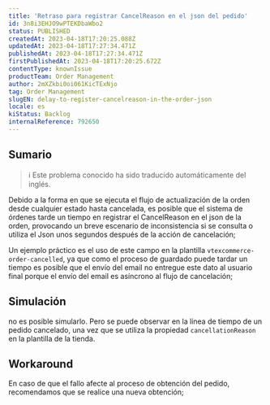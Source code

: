 ```yaml
---
title: 'Retraso para registrar CancelReason en el json del pedido'
id: 3n8i3EHJO9wPTEKDbaWbo2
status: PUBLISHED
createdAt: 2023-04-18T17:20:25.088Z
updatedAt: 2023-04-18T17:27:34.471Z
publishedAt: 2023-04-18T17:27:34.471Z
firstPublishedAt: 2023-04-18T17:20:25.672Z
contentType: knownIssue
productTeam: Order Management
author: 2mXZkbi0oi061KicTExNjo
tag: Order Management
slugEN: delay-to-register-cancelreason-in-the-order-json
locale: es
kiStatus: Backlog
internalReference: 792650
---
```


## Sumario

>ℹ️ Este problema conocido ha sido traducido automáticamente del inglés.


Debido a la forma en que se ejecuta el flujo de actualización de la orden desde cualquier estado hasta cancelada, es posible que el sistema de órdenes tarde un tiempo en registrar el CancelReason en el json de la orden, provocando un breve escenario de inconsistencia si se consulta o utiliza el Json unos segundos después de la acción de cancelación;

Un ejemplo práctico es el uso de este campo en la plantilla `vtexcommerce-order-cancelled`, ya que como el proceso de guardado puede tardar un tiempo es posible que el envío del email no entregue este dato al usuario final porque el envío del email es asíncrono al flujo de cancelación;


##

## Simulación


no es posible simularlo.
Pero se puede observar en la línea de tiempo de un pedido cancelado, una vez que se utiliza la propiedad `cancellationReason` en la plantilla de la tienda.



## Workaround


En caso de que el fallo afecte al proceso de obtención del pedido, recomendamos que se realice una nueva obtención;




